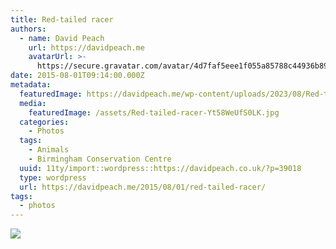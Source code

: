 ```yaml
---
title: Red-tailed racer
authors:
  - name: David Peach
    url: https://davidpeach.me
    avatarUrl: >-
      https://secure.gravatar.com/avatar/4d7faf5eee1f055a85788c44936b8995eaab6dfb004e7854ec747ccb272e91ee?s=96&d=mm&r=g
date: 2015-08-01T09:14:00.000Z
metadata:
  featuredImage: https://davidpeach.me/wp-content/uploads/2023/08/Red-tailed-racer.jpg
  media:
    featuredImage: /assets/Red-tailed-racer-Yt58WeUfS0LK.jpg
  categories:
    - Photos
  tags:
    - Animals
    - Birmingham Conservation Centre
  uuid: 11ty/import::wordpress::https://davidpeach.co.uk/?p=39018
  type: wordpress
  url: https://davidpeach.me/2015/08/01/red-tailed-racer/
tags:
  - photos
---
```

[![](/assets/Red-tailed-racer-1024x768-RUswUTBJajVQ.jpg)](/assets/Red-tailed-racer-1024x768-RUswUTBJajVQ.jpg)